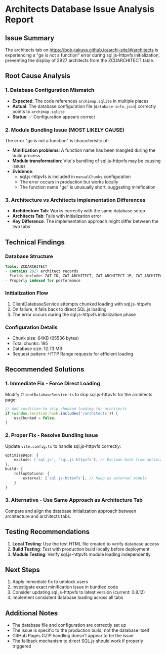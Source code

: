 # Architects Database Issue Analysis Report

## Issue Summary
The architects tab on https://bob-takuya.github.io/archi-site/#/architects is experiencing a "ge is not a function" error during sql.js-httpvfs initialization, preventing the display of 2927 architects from the ZCDARCHITECT table.

## Root Cause Analysis

### 1. Database Configuration Mismatch
- **Expected**: The code references `archimap.sqlite` in multiple places
- **Actual**: The database configuration file (`database-info.json`) correctly points to `archimap.sqlite`
- **Status**: ✅ Configuration appears correct

### 2. Module Bundling Issue (MOST LIKELY CAUSE)
The error "ge is not a function" is characteristic of:
- **Minification problems**: A function name has been mangled during the build process
- **Module transformation**: Vite's bundling of sql.js-httpvfs may be causing issues
- **Evidence**: 
  - sql.js-httpvfs is included in `manualChunks` configuration
  - The error occurs in production but works locally
  - The function name "ge" is unusually short, suggesting minification

### 3. Architecture vs Architects Implementation Differences
- **Architecture Tab**: Works correctly with the same database setup
- **Architects Tab**: Fails with initialization error
- **Key Difference**: The implementation approach might differ between the two tabs

## Technical Findings

### Database Structure
```sql
Table: ZCDARCHITECT
- Contains 2927 architect records
- Fields include: ZAT_ID, ZAT_ARCHITECT, ZAT_ARCHITECT_JP, ZAT_ARCHITECT_EN, etc.
- Properly indexed for performance
```

### Initialization Flow
1. ClientDatabaseService attempts chunked loading with sql.js-httpvfs
2. On failure, it falls back to direct SQL.js loading
3. The error occurs during the sql.js-httpvfs initialization phase

### Configuration Details
- Chunk size: 64KB (65536 bytes)
- Total chunks: 195
- Database size: 12.73 MB
- Request pattern: HTTP Range requests for efficient loading

## Recommended Solutions

### 1. Immediate Fix - Force Direct Loading
Modify `ClientDatabaseService.ts` to skip sql.js-httpvfs for the architects page:
```typescript
// Add condition to skip chunked loading for architects
if (window.location.hash.includes('/architects')) {
    useChunked = false;
}
```

### 2. Proper Fix - Resolve Bundling Issue
Update `vite.config.ts` to handle sql.js-httpvfs correctly:
```typescript
optimizeDeps: {
    exclude: ['sql.js', 'sql.js-httpvfs'], // Exclude both from optimization
},
build: {
    rollupOptions: {
        external: ['sql.js-httpvfs'], // Keep as external module
    }
}
```

### 3. Alternative - Use Same Approach as Architecture Tab
Compare and align the database initialization approach between architecture and architects tabs.

## Testing Recommendations

1. **Local Testing**: Use the test HTML file created to verify database access
2. **Build Testing**: Test with production build locally before deployment
3. **Module Testing**: Verify sql.js-httpvfs module loading independently

## Next Steps

1. Apply immediate fix to unblock users
2. Investigate exact minification issue in bundled code
3. Consider updating sql.js-httpvfs to latest version (current: 0.8.12)
4. Implement consistent database loading across all tabs

## Additional Notes

- The database file and configuration are correctly set up
- The issue is specific to the production build, not the database itself
- GitHub Pages GZIP handling doesn't appear to be the issue
- The fallback mechanism to direct SQL.js should work if properly triggered
